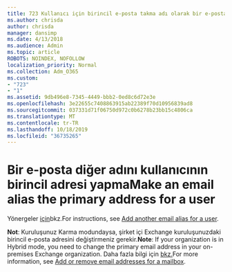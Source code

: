 ```yaml
---
title: 723 Kullanıcı için birincil e-posta takma adı olarak bir e-posta yapma
ms.author: chrisda
author: chrisda
manager: dansimp
ms.date: 4/13/2018
ms.audience: Admin
ms.topic: article
ROBOTS: NOINDEX, NOFOLLOW
localization_priority: Normal
ms.collection: Adm_O365
ms.custom:
- "723"
- "1"
ms.assetid: 9db496e8-7345-4449-bbb2-0ed8c6d72e3e
ms.openlocfilehash: 3e22655c7408863915ab22389f70d10956839ad8
ms.sourcegitcommit: 037331d71f06750d972c0b6278b23bb15c4806ca
ms.translationtype: MT
ms.contentlocale: tr-TR
ms.lasthandoff: 10/18/2019
ms.locfileid: "36735265"
---
```

# <a name="make-an-email-alias-the-primary-address-for-a-user"></a><span data-ttu-id="d7348-102">Bir e-posta diğer adını kullanıcının birincil adresi yapma</span><span class="sxs-lookup"><span data-stu-id="d7348-102">Make an email alias the primary address for a user</span></span>

<span data-ttu-id="d7348-103">Yönergeler [için](https://docs.microsoft.com/office365/admin/email/add-another-email-alias-for-a-user)bkz.</span><span class="sxs-lookup"><span data-stu-id="d7348-103">For instructions, see [Add another email alias for a user](https://docs.microsoft.com/office365/admin/email/add-another-email-alias-for-a-user).</span></span>

<span data-ttu-id="d7348-104">**Not**: Kuruluşunuz Karma modundaysa, şirket içi Exchange kuruluşunuzdaki birincil e-posta adresini değiştirmeniz gerekir.</span><span class="sxs-lookup"><span data-stu-id="d7348-104">**Note**: If your organization is in Hybrid mode, you need to change the primary email address in your on-premises Exchange organization.</span></span> <span data-ttu-id="d7348-105">Daha fazla bilgi için [bkz.](https://technet.microsoft.com/library/bb123794.aspx)</span><span class="sxs-lookup"><span data-stu-id="d7348-105">For more information, see [Add or remove email addresses for a mailbox](https://technet.microsoft.com/library/bb123794.aspx).</span></span>
